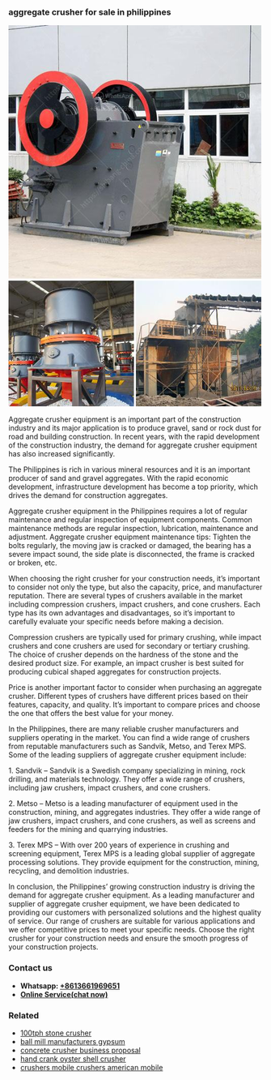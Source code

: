 <h3>aggregate crusher for sale in philippines</h3><img src='1706755394.jpg' alt=''><p>Aggregate crusher equipment is an important part of the construction industry and its major application is to produce gravel, sand or rock dust for road and building construction. In recent years, with the rapid development of the construction industry, the demand for aggregate crusher equipment has also increased significantly.</p><p>The Philippines is rich in various mineral resources and it is an important producer of sand and gravel aggregates. With the rapid economic development, infrastructure development has become a top priority, which drives the demand for construction aggregates.</p><p>Aggregate crusher equipment in the Philippines requires a lot of regular maintenance and regular inspection of equipment components. Common maintenance methods are regular inspection, lubrication, maintenance and adjustment. Aggregate crusher equipment maintenance tips: Tighten the bolts regularly, the moving jaw is cracked or damaged, the bearing has a severe impact sound, the side plate is disconnected, the frame is cracked or broken, etc.</p><p>When choosing the right crusher for your construction needs, it’s important to consider not only the type, but also the capacity, price, and manufacturer reputation. There are several types of crushers available in the market including compression crushers, impact crushers, and cone crushers. Each type has its own advantages and disadvantages, so it’s important to carefully evaluate your specific needs before making a decision.</p><p>Compression crushers are typically used for primary crushing, while impact crushers and cone crushers are used for secondary or tertiary crushing. The choice of crusher depends on the hardness of the stone and the desired product size. For example, an impact crusher is best suited for producing cubical shaped aggregates for construction projects.</p><p>Price is another important factor to consider when purchasing an aggregate crusher. Different types of crushers have different prices based on their features, capacity, and quality. It’s important to compare prices and choose the one that offers the best value for your money.</p><p>In the Philippines, there are many reliable crusher manufacturers and suppliers operating in the market. You can find a wide range of crushers from reputable manufacturers such as Sandvik, Metso, and Terex MPS. Some of the leading suppliers of aggregate crusher equipment include:</p><p>1. Sandvik – Sandvik is a Swedish company specializing in mining, rock drilling, and materials technology. They offer a wide range of crushers, including jaw crushers, impact crushers, and cone crushers.</p><p>2. Metso – Metso is a leading manufacturer of equipment used in the construction, mining, and aggregates industries. They offer a wide range of jaw crushers, impact crushers, and cone crushers, as well as screens and feeders for the mining and quarrying industries.</p><p>3. Terex MPS – With over 200 years of experience in crushing and screening equipment, Terex MPS is a leading global supplier of aggregate processing solutions. They provide equipment for the construction, mining, recycling, and demolition industries.</p><p>In conclusion, the Philippines’ growing construction industry is driving the demand for aggregate crusher equipment. As a leading manufacturer and supplier of aggregate crusher equipment, we have been dedicated to providing our customers with personalized solutions and the highest quality of service. Our range of crushers are suitable for various applications and we offer competitive prices to meet your specific needs. Choose the right crusher for your construction needs and ensure the smooth progress of your construction projects.</p><h3>Contact us</h3><ul><li><strong>Whatsapp:&nbsp;<a href="https://wa.me/8613661969651">+8613661969651</a></strong></li><li><a href="https://swt.shibang-china.com/?git&amp;zhl&amp;aggregate crusher for sale in philippines"><strong>Online Service(chat now)</strong></a></li></ul><h3>Related</h3><ul><li><a href='100tph stone crusher.md'>100tph stone crusher</a></li><li><a href='ball mill manufacturers gypsum.md'>ball mill manufacturers gypsum</a></li><li><a href='concrete crusher business proposal.md'>concrete crusher business proposal</a></li><li><a href='hand crank oyster shell crusher.md'>hand crank oyster shell crusher</a></li><li><a href='crushers mobile crushers american mobile.md'>crushers mobile crushers american mobile</a></li></ul>
